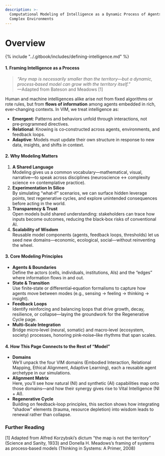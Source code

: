```yaml
---
description: >-
  Computational Modeling of Intelligence as a Dynamic Process of Agents in
  Complex Environments
---
```


# Overview

{% include "../.gitbook/includes/defining-intelligence.md" %}

#### 1. Framing Intelligence as a Process

> _“Any map is necessarily smaller than the territory—but a dynamic, process‑based model can grow with the territory itself.”_\
> —Adapted from Bateson and Meadows \[1]

Human and machine intelligences alike arise not from fixed algorithms or rote rules, but from **flows of information** among agents embedded in rich, ever‑changing contexts. In VIM, we treat intelligence as:

* **Emergent**: Patterns and behaviors unfold through interactions, not pre‑programmed directives.
* **Relational**: Knowing is co‑constructed across agents, environments, and feedback loops.
* **Adaptive**: Models must update their own structure in response to new data, insights, and shifts in context.

#### 2. Why Modeling Matters

1. **A Shared Language**\
   Modeling gives us a common vocabulary—mathematical, visual, narrative—to speak across disciplines (neuroscience ↔ complexity science ↔ contemplative practice).
2. **Experimentation In Silico**\
   By simulating “what‑if” scenarios, we can surface hidden leverage points, test regenerative cycles, and explore unintended consequences before acting in the world.
3. **Transparency & Trust**\
   Open models build shared understanding: stakeholders can trace how inputs become outcomes, reducing the black‑box risks of conventional AI.
4. **Scalability of Wisdom**\
   Reusable model components (agents, feedback loops, thresholds) let us seed new domains—economic, ecological, social—without reinventing the wheel.

#### 3. Core Modeling Principles

* **Agents & Boundaries**\
  Define the actors (cells, individuals, institutions, AIs) and the “edges” where information flows in and out.
* **State & Transition**\
  Use finite‑state or differential‑equation formalisms to capture how agents move between modes (e.g., sensing → feeling → thinking → insight).
* **Feedback Loops**\
  Identify reinforcing and balancing loops that drive growth, decay, resilience, or collapse—laying the groundwork for the Regenerative Cycle page.
* **Multi‑Scale Integration**\
  Bridge micro‑level (neural, somatic) and macro‑level (ecosystem, society) processes, honoring pink‑noise–like rhythms that span scales.

#### 4. How This Page Connects to the Rest of “Model”

* **Domains**\
  We’ll unpack the four VIM domains (Embodied Interaction, Relational Mapping, Ethical Alignment, Adaptive Learning), each a reusable agent archetype in our simulations.
* **Alignment Matrix**\
  Here, you’ll see how natural (NI) and synthetic (AI) capabilities map onto those domains—and how their synergy gives rise to Vital Intelligence (NI + AI).
* **Regenerative Cycle**\
  Building on feedback‑loop principles, this section shows how integrating “shadow” elements (trauma, resource depletion) into wisdom leads to renewal rather than collapse.

### Further Reading

\[1] Adapted from Alfred Korzybski’s dictum “the map is not the territory” (Science and Sanity, 1933) and Donella H. Meadows’s framing of systems as process‑based models (Thinking in Systems: A Primer, 2008)
